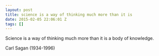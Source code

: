 ```yaml
---
layout: post
title: science is a way of thinking much more than it is
date: 2015-02-05 22:06:01 Z
tags: []
---
```

Science is a way of thinking much more than it is a body of knowledge.

Carl Sagan (1934-1996)

